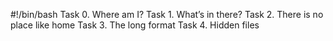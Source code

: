#!/bin/bash
Task 0. Where am I?
Task 1. What’s in there?
Task 2. There is no place like home
Task 3. The long format
Task 4. Hidden files

